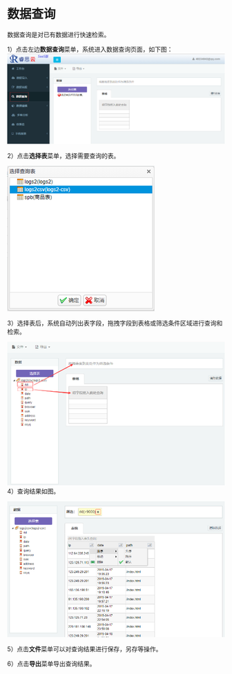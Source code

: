 # 数据查询

数据查询是对已有数据进行快速检索。

1）点击左边**数据查询**菜单，系统进入数据查询页面，如下图：![](/assets/import23.png)

2）点击**选择表**菜单，选择需要查询的表。

![](/assets/import25.png)

3）选择表后，系统自动列出表字段，拖拽字段到表格或筛选条件区域进行查询和检索。

![](/assets/import27.png)4）查询结果如图。

![](/assets/import28.png)

5）点击**文件**菜单可以对查询结果进行保存，另存等操作。

6）点击**导出**菜单导出查询结果。

